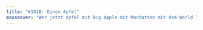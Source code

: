 ```yaml
---
title: "#1818: Einen Apfel"
mouseover: "Wer jetzt Apfel mit Big Apple mit Manhatten mit dem World Trade Center und somit dem heutigen Datum assoziiert, hat vermutlich eine ebensogroße Macke wie ich. Mindestens."
---
```

